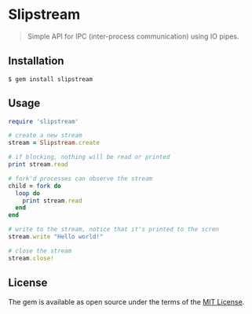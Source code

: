 # Slipstream
> Simple API for IPC (inter-process communication) using IO pipes.

## Installation

    $ gem install slipstream

## Usage

```ruby
require 'slipstream'

# create a new stream
stream = Slipstream.create

# if blocking, nothing will be read or printed
print stream.read 

# fork'd processes can observe the stream
child = fork do 
  loop do
    print stream.read
  end
end

# write to the stream, notice that it's printed to the scren
stream.write "Hello world!"

# close the stream
stream.close!
```

## License

The gem is available as open source under the terms of the [MIT License](https://opensource.org/licenses/MIT).
